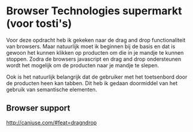 # Browser Technologies supermarkt (voor tosti's)

Voor deze opdracht heb ik gekeken naar de drag and drop functionaliteit van browsers. Maar natuurlijk moet ik beginnen bij de basis en dat is gewoon het kunnen klikken op producten om die in je mandje te kunnen stoppen. Zodra de browsers javascript en drag and drop ondersteunen wordt het mogelijk om de producten naar je mandje te slepen.

Ook is het natuurlijk belangrijk dat de gebruiker met het toetsenbord door de producten heen kan tabben. Dit heb ik gedaan doormiddel van het gebruik van semantische elementen.

## Browser support

http://caniuse.com/#feat=dragndrop
